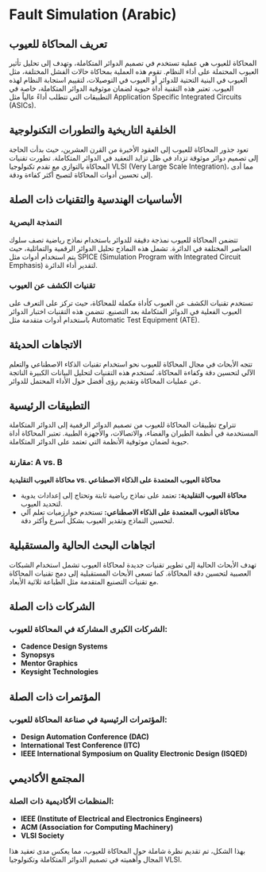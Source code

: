 # Fault Simulation (Arabic)

## تعريف المحاكاة للعيوب

المحاكاة للعيوب هي عملية تستخدم في تصميم الدوائر المتكاملة، وتهدف إلى تحليل تأثير العيوب المحتملة على أداء النظام. تقوم هذه العملية بمحاكاة حالات الفشل المختلفة، مثل العيوب في البنية التحتية للدوائر أو العيوب في التوصيلات، لتقييم استجابة النظام لهذه العيوب. تعتبر هذه التقنية أداة حيوية لضمان موثوقية الدوائر المتكاملة، خاصة في التطبيقات التي تتطلب أداءً عالياً مثل Application Specific Integrated Circuits (ASICs).

## الخلفية التاريخية والتطورات التكنولوجية

تعود جذور المحاكاة للعيوب إلى العقود الأخيرة من القرن العشرين، حيث بدأت الحاجة إلى تصميم دوائر موثوقة تزداد في ظل تزايد التعقيد في الدوائر المتكاملة. تطورت تقنيات المحاكاة بالتوازي مع تقدم تكنولوجيا VLSI (Very Large Scale Integration)، مما أدى إلى تحسين أدوات المحاكاة لتصبح أكثر كفاءة ودقة.

## الأساسيات الهندسية والتقنيات ذات الصلة

### النمذجة البصرية

تتضمن المحاكاة للعيوب نمذجة دقيقة للدوائر باستخدام نماذج رياضية تصف سلوك العناصر المختلفة في الدائرة. تشمل هذه النماذج تحليل الدوائر الرقمية والتماثلية، حيث يتم استخدام أدوات مثل SPICE (Simulation Program with Integrated Circuit Emphasis) لتقدير أداء الدائرة.

### تقنيات الكشف عن العيوب

تستخدم تقنيات الكشف عن العيوب كأداة مكملة للمحاكاة، حيث تركز على التعرف على العيوب الفعلية في الدوائر المتكاملة بعد التصنيع. تتضمن هذه التقنيات اختبار الدوائر باستخدام أدوات متقدمة مثل Automatic Test Equipment (ATE).

## الاتجاهات الحديثة

تتجه الأبحاث في مجال المحاكاة للعيوب نحو استخدام تقنيات الذكاء الاصطناعي والتعلم الآلي لتحسين دقة وكفاءة المحاكاة. تُستخدم هذه التقنيات لتحليل البيانات الكبيرة الناتجة عن عمليات المحاكاة وتقديم رؤى أفضل حول الأداء المحتمل للدوائر.

## التطبيقات الرئيسية

تتراوح تطبيقات المحاكاة للعيوب من تصميم الدوائر الرقمية إلى الدوائر المتكاملة المستخدمة في أنظمة الطيران والفضاء، والاتصالات، والأجهزة الطبية. تعتبر المحاكاة أداة حيوية لضمان موثوقية الأنظمة التي تعتمد على الدوائر المتكاملة.

### مقارنة: A vs. B

**محاكاة العيوب التقليدية vs. محاكاة العيوب المعتمدة على الذكاء الاصطناعي**

- **محاكاة العيوب التقليدية:** تعتمد على نماذج رياضية ثابتة وتحتاج إلى إعدادات يدوية لتحديد العيوب.
- **محاكاة العيوب المعتمدة على الذكاء الاصطناعي:** تستخدم خوارزميات تعلم آلي لتحسين النماذج وتقدير العيوب بشكل أسرع وأكثر دقة.

## اتجاهات البحث الحالية والمستقبلية

تهدف الأبحاث الحالية إلى تطوير تقنيات جديدة لمحاكاة العيوب تشمل استخدام الشبكات العصبية لتحسين دقة المحاكاة. كما تسعى الأبحاث المستقبلية إلى دمج تقنيات المحاكاة مع تقنيات التصنيع المتقدمة مثل الطباعة ثلاثية الأبعاد.

## الشركات ذات الصلة

### الشركات الكبرى المشاركة في المحاكاة للعيوب:

- **Cadence Design Systems**
- **Synopsys**
- **Mentor Graphics**
- **Keysight Technologies**

## المؤتمرات ذات الصلة

### المؤتمرات الرئيسية في صناعة المحاكاة للعيوب:

- **Design Automation Conference (DAC)**
- **International Test Conference (ITC)**
- **IEEE International Symposium on Quality Electronic Design (ISQED)**

## المجتمع الأكاديمي

### المنظمات الأكاديمية ذات الصلة:

- **IEEE (Institute of Electrical and Electronics Engineers)**
- **ACM (Association for Computing Machinery)**
- **VLSI Society**

بهذا الشكل، تم تقديم نظرة شاملة حول المحاكاة للعيوب، مما يعكس مدى تعقيد هذا المجال وأهميته في تصميم الدوائر المتكاملة وتكنولوجيا VLSI.
